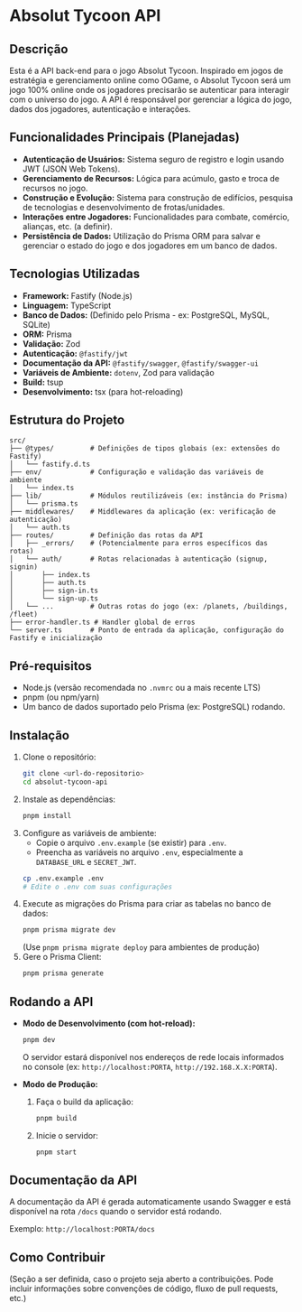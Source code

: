 # Absolut Tycoon API

## Descrição

Esta é a API back-end para o jogo Absolut Tycoon. Inspirado em jogos de estratégia e gerenciamento online como OGame, o Absolut Tycoon será um jogo 100% online onde os jogadores precisarão se autenticar para interagir com o universo do jogo. A API é responsável por gerenciar a lógica do jogo, dados dos jogadores, autenticação e interações.

## Funcionalidades Principais (Planejadas)

*   **Autenticação de Usuários:** Sistema seguro de registro e login usando JWT (JSON Web Tokens).
*   **Gerenciamento de Recursos:** Lógica para acúmulo, gasto e troca de recursos no jogo.
*   **Construção e Evolução:** Sistema para construção de edifícios, pesquisa de tecnologias e desenvolvimento de frotas/unidades.
*   **Interações entre Jogadores:** Funcionalidades para combate, comércio, alianças, etc. (a definir).
*   **Persistência de Dados:** Utilização do Prisma ORM para salvar e gerenciar o estado do jogo e dos jogadores em um banco de dados.

## Tecnologias Utilizadas

*   **Framework:** Fastify (Node.js)
*   **Linguagem:** TypeScript
*   **Banco de Dados:** (Definido pelo Prisma - ex: PostgreSQL, MySQL, SQLite)
*   **ORM:** Prisma
*   **Validação:** Zod
*   **Autenticação:** `@fastify/jwt`
*   **Documentação da API:** `@fastify/swagger`, `@fastify/swagger-ui`
*   **Variáveis de Ambiente:** `dotenv`, Zod para validação
*   **Build:** tsup
*   **Desenvolvimento:** tsx (para hot-reloading)

## Estrutura do Projeto

```
src/
├── @types/         # Definições de tipos globais (ex: extensões do Fastify)
│   └── fastify.d.ts
├── env/            # Configuração e validação das variáveis de ambiente
│   └── index.ts
├── lib/            # Módulos reutilizáveis (ex: instância do Prisma)
│   └── prisma.ts
├── middlewares/    # Middlewares da aplicação (ex: verificação de autenticação)
│   └── auth.ts
├── routes/         # Definição das rotas da API
│   ├── _errors/    # (Potencialmente para erros específicos das rotas)
│   └── auth/       # Rotas relacionadas à autenticação (signup, signin)
│       ├── index.ts
│       ├── auth.ts
│       ├── sign-in.ts
│       └── sign-up.ts
│   └── ...         # Outras rotas do jogo (ex: /planets, /buildings, /fleet)
├── error-handler.ts # Handler global de erros
└── server.ts       # Ponto de entrada da aplicação, configuração do Fastify e inicialização
```

## Pré-requisitos

*   Node.js (versão recomendada no `.nvmrc` ou a mais recente LTS)
*   pnpm (ou npm/yarn)
*   Um banco de dados suportado pelo Prisma (ex: PostgreSQL) rodando.

## Instalação

1.  Clone o repositório:
    ```bash
    git clone <url-do-repositorio>
    cd absolut-tycoon-api
    ```
2.  Instale as dependências:
    ```bash
    pnpm install
    ```
3.  Configure as variáveis de ambiente:
    *   Copie o arquivo `.env.example` (se existir) para `.env`.
    *   Preencha as variáveis no arquivo `.env`, especialmente a `DATABASE_URL` e `SECRET_JWT`.
    ```bash
    cp .env.example .env
    # Edite o .env com suas configurações
    ```
4.  Execute as migrações do Prisma para criar as tabelas no banco de dados:
    ```bash
    pnpm prisma migrate dev
    ```
    (Use `pnpm prisma migrate deploy` para ambientes de produção)
5.  Gere o Prisma Client:
    ```bash
    pnpm prisma generate
    ```

## Rodando a API

*   **Modo de Desenvolvimento (com hot-reload):**
    ```bash
    pnpm dev
    ```
    O servidor estará disponível nos endereços de rede locais informados no console (ex: `http://localhost:PORTA`, `http://192.168.X.X:PORTA`).

*   **Modo de Produção:**
    1.  Faça o build da aplicação:
        ```bash
        pnpm build
        ```
    2.  Inicie o servidor:
        ```bash
        pnpm start
        ```

## Documentação da API

A documentação da API é gerada automaticamente usando Swagger e está disponível na rota `/docs` quando o servidor está rodando.

Exemplo: `http://localhost:PORTA/docs`

## Como Contribuir

(Seção a ser definida, caso o projeto seja aberto a contribuições. Pode incluir informações sobre convenções de código, fluxo de pull requests, etc.)
